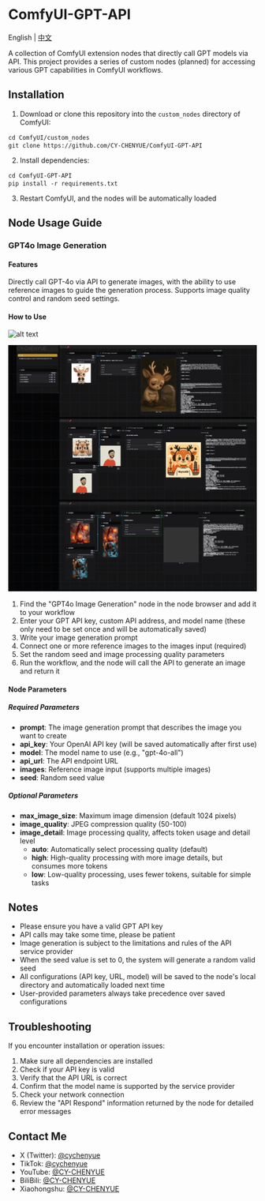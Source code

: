# ComfyUI-GPT-API

English | [中文](README.md)

A collection of ComfyUI extension nodes that directly call GPT models via API. This project provides a series of custom nodes (planned) for accessing various GPT capabilities in ComfyUI workflows.

## Installation

1. Download or clone this repository into the `custom_nodes` directory of ComfyUI:
```
cd ComfyUI/custom_nodes
git clone https://github.com/CY-CHENYUE/ComfyUI-GPT-API
```

2. Install dependencies:
```
cd ComfyUI-GPT-API
pip install -r requirements.txt
```

3. Restart ComfyUI, and the nodes will be automatically loaded

## Node Usage Guide

### GPT4o Image Generation

#### Features

Directly call GPT-4o via API to generate images, with the ability to use reference images to guide the generation process. Supports image quality control and random seed settings.

#### How to Use

![alt text](image/视觉社.png)

![workflow example](workflow/ComfyUI-GPT-API.png)



1. Find the "GPT4o Image Generation" node in the node browser and add it to your workflow
2. Enter your GPT API key, custom API address, and model name (these only need to be set once and will be automatically saved)
3. Write your image generation prompt
4. Connect one or more reference images to the images input (required)
5. Set the random seed and image processing quality parameters
6. Run the workflow, and the node will call the API to generate an image and return it

#### Node Parameters

##### Required Parameters
- **prompt**: The image generation prompt that describes the image you want to create
- **api_key**: Your OpenAI API key (will be saved automatically after first use)
- **model**: The model name to use (e.g., "gpt-4o-all")
- **api_url**: The API endpoint URL
- **images**: Reference image input (supports multiple images)
- **seed**: Random seed value

##### Optional Parameters
- **max_image_size**: Maximum image dimension (default 1024 pixels)
- **image_quality**: JPEG compression quality (50-100)
- **image_detail**: Image processing quality, affects token usage and detail level
  - **auto**: Automatically select processing quality (default)
  - **high**: High-quality processing with more image details, but consumes more tokens
  - **low**: Low-quality processing, uses fewer tokens, suitable for simple tasks

## Notes

- Please ensure you have a valid GPT API key
- API calls may take some time, please be patient
- Image generation is subject to the limitations and rules of the API service provider
- When the seed value is set to 0, the system will generate a random valid seed
- All configurations (API key, URL, model) will be saved to the node's local directory and automatically loaded next time
- User-provided parameters always take precedence over saved configurations

## Troubleshooting

If you encounter installation or operation issues:

1. Make sure all dependencies are installed
2. Check if your API key is valid
3. Verify that the API URL is correct
4. Confirm that the model name is supported by the service provider
5. Check your network connection
6. Review the "API Respond" information returned by the node for detailed error messages

## Contact Me

- X (Twitter): [@cychenyue](https://x.com/cychenyue)
- TikTok: [@cychenyue](https://www.tiktok.com/@cychenyue)
- YouTube: [@CY-CHENYUE](https://www.youtube.com/@CY-CHENYUE)
- BiliBili: [@CY-CHENYUE](https://space.bilibili.com/402808950)
- Xiaohongshu: [@CY-CHENYUE](https://www.xiaohongshu.com/user/profile/6360e61f000000001f01bda0) 